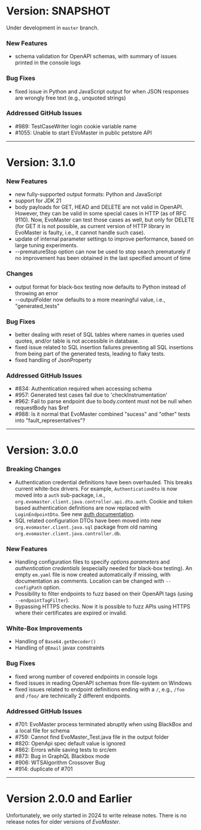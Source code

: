 # Version: SNAPSHOT

Under development in `master` branch.

### New Features
- schema validation for OpenAPI schemas, with summary of issues printed in the console logs

### Bug Fixes
- fixed issue in Python and JavaScript output for when JSON responses are wrongly free text (e.g., unquoted strings)

### Addressed GitHub Issues

- #989: TestCaseWriter login cookie variable name
- #1055: Unable to start EVoMaster in public petstore API

---
# Version: 3.1.0

### New Features
- new fully-supported output formats: Python and JavaScript 
- support for JDK 21
- body payloads for GET, HEAD and DELETE are not valid in OpenAPI. However, they can be valid in some special cases in HTTP (as of RFC 9110). Now, EvoMaster can test those cases as well, but only for DELETE (for GET it is not possible, as current version of HTTP library in EvoMaster is faulty, i.e., it cannot handle such case).
- update of internal parameter settings to improve performance, based on large tuning experiments. 
- --prematureStop option can now be used to stop search prematurely if no improvement has been obtained in the last specified amount of time 

### Changes
- output format for black-box testing now defaults to Python instead of throwing an error
- --outputFolder now defaults to a more meaningful value, i.e., "generated_tests" 

### Bug Fixes
- better dealing with reset of SQL tables where names in queries used quotes, and/or table is not accessible in database.
- fixed issue related to SQL insertion failures preventing all SQL insertions from being part of the generated tests, leading to flaky tests.
- fixed handling of JsonProperty

### Addressed GitHub Issues
- #834: Authentication required when accessing schema
- #957: Generated test cases fail due to 'checkInstrumentation' 
- #962: Fail to parse endpoint due to body.content must not be null when requestBody has $ref
- #988: Is it normal that EvoMaster combined "sucess" and "other" tests into "fault_representatives"?

---
# Version: 3.0.0

### Breaking Changes
- Authentication credential definitions have been overhauled. This breaks current white-box drivers. For example, `AuthenticationDto` is now moved into a `auth` sub-package, i.e., `org.evomaster.client.java.controller.api.dto.auth`. Cookie and token based authentication definitions are now replaced with `LoginEndpointDto`. See new [auth documentation](docs/auth.md). 
- SQL related configuration DTOs have been moved into new `org.evomaster.client.java.sql` package from old naming `org.evomaster.client.java.controller.db`. 

### New Features
- Handling configuration files to specify _options parameters_ and _authentication credentials_ (especially needed for black-box testing). An empty `em.yaml` file is now created automatically if missing, with documentation as comments. Location can be changed with `--configPath` option. 
- Possibility to filter endpoints to fuzz based on their OpenAPI tags (using `--endpointTagFilter`).
- Bypassing HTTPS checks. Now it is possible to fuzz APIs using HTTPS where their certificates are expired or invalid. 

### White-Box Improvements
- Handling of `Base64.getDecoder()`
- Handling of `@Email` javax constraints

### Bug Fixes

- fixed wrong number of covered endpoints in console logs
- fixed issues in reading OpenAPI schemas from file-system on Windows
- fixed issues related to endpoint definitions ending with a `/`, e.g., `/foo` and `/foo/` are technically 2 different endpoints.

### Addressed GitHub Issues
- #701: EvoMaster process terminated abruptly when using BlackBox and a local file for schema
- #759: Cannot find EvoMaster_Test.java file in the output folder
- #820: OpenApi spec default value is ignored
- #862: Errors while saving tests to src/em
- #873: Bug in GraphQL Blackbox mode
- #906: WTSAlgorithm Crossover Bug
- #914: duplicate of #701

---
# Version 2.0.0 and Earlier

Unfortunately, we only started in 2024 to write release notes.
There is no release notes for older versions of _EvoMaster_.

